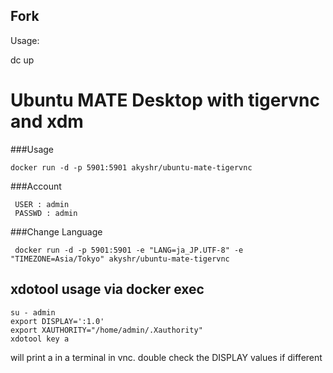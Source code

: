 ## Fork

Usage:

dc up



Ubuntu MATE Desktop with tigervnc and xdm
=================================================

###Usage 
````
docker run -d -p 5901:5901 akyshr/ubuntu-mate-tigervnc
````

###Account
````
 USER : admin
 PASSWD : admin
````
###Change Language 
````
 docker run -d -p 5901:5901 -e "LANG=ja_JP.UTF-8" -e "TIMEZONE=Asia/Tokyo" akyshr/ubuntu-mate-tigervnc
````


## xdotool usage via docker exec


```
su - admin
export DISPLAY=':1.0'
export XAUTHORITY="/home/admin/.Xauthority"
xdotool key a 
```

will print a in a terminal in vnc.
double check the DISPLAY values if different
